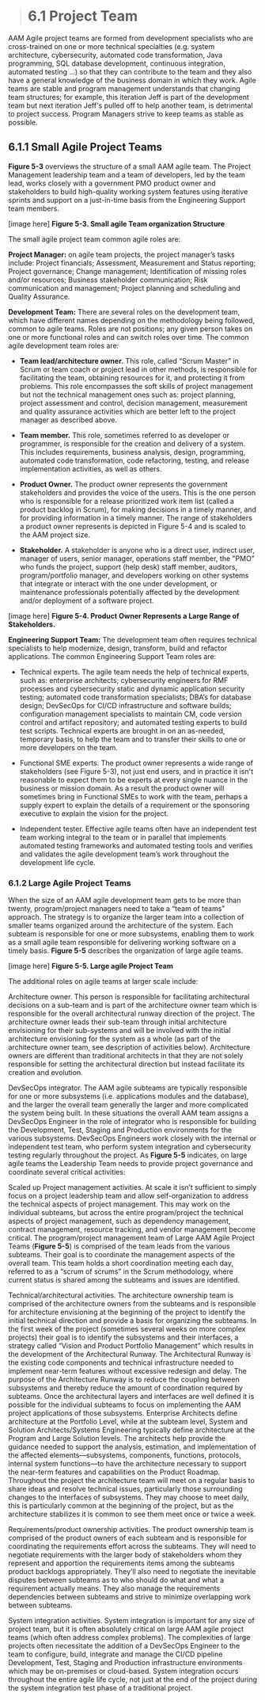 > # **6.1**  Project Team

AAM Agile project teams are formed from development specialists who are cross-trained on one or more technical specialties (e.g. system architecture, cybersecurity, automated code transformation, Java programming, SQL database development, continuous integration, automated testing ...) so that they can contribute to the team and they also have a general knowledge of the business domain in which they work. Agile teams are stable and program management understands that changing team structures; for example, this iteration Jeff is part of the development team but next iteration Jeff's pulled off to help another team, is detrimental to project success. Program Managers strive to keep teams as stable as possible.

## 6.1.1 Small Agile Project Teams

**Figure 5-3** overviews the structure of a small AAM agile team. The Project Management leadership team and a team of developers, led by the team lead, works closely with a government PMO product owner and stakeholders to build high-quality working system features using iterative sprints and support on a just-in-time basis from the Engineering Support team members.

[image here]
**Figure 5-3. Small agile Team organization Structure**

The small agile project team common agile roles are:

**Project Manager:** on agile team projects, the project manager’s tasks include: Project financials; Assessment, Measurement and Status reporting; Project governance; Change management;  Identification of missing roles and/or resources; Business stakeholder communication; Risk communication and management; Project planning and scheduling and Quality Assurance.

**Development Team:** There are several roles on the development team, which have different names depending on the methodology being followed, common to agile teams. Roles are not positions; any given person takes on one or more functional roles and can switch roles over time. The common agile development team roles are:

- **Team lead/architecture owner.** This role, called “Scrum Master” in Scrum or team coach or project lead in other methods, is responsible for facilitating the team, obtaining resources for it, and protecting it from problems. This role encompasses the soft skills of project management but not the technical management ones such as: project planning, project assessment and control, decision management, measurement and quality assurance activities which are better left to the project manager as described above.

- **Team member.** This role, sometimes referred to as developer or programmer, is responsible for the creation and delivery of a system. This includes requirements, business analysis, design, programming, automated code transformation, code refactoring, testing, and release implementation activities, as well as others.

- **Product Owner.** The product owner represents the government stakeholders and provides the voice of the users. This is the one person who is responsible for a release prioritized work item list (called a product backlog in Scrum), for making decisions in a timely manner, and for providing information in a timely manner. The range of stakeholders a product owner represents is depicted in Figure 5-4 and is scaled to the AAM project size.

- **Stakeholder.**  A stakeholder is anyone who is a direct user, indirect user, manager of users, senior manager, operations staff member, the "PMO" who funds the project, support (help desk) staff member, auditors, program/portfolio manager, and developers working on other systems that integrate or interact with the one under development, or maintenance professionals potentially affected by the development and/or deployment of a software project.

[image here]
**Figure 5-4. Product Owner Represents a Large Range of Stakeholders.**

**Engineering Support Team:**  The development team often requires technical specialists to help modernize, design, transform, build and refactor applications. The common Engineering Support Team roles are: 

- Technical experts. The agile team needs the help of technical experts, such as: enterprise architects; cybersecurity engineers for RMF processes and cybersecurity static and dynamic application security testing; automated code transformation specialists; DBA’s for database design; DevSecOps for CI/CD infrastructure and software builds; configuration management specialists to maintain CM, code version control and artifact repository; and automated testing experts to build test scripts. Technical experts are brought in on an as-needed, temporary basis, to help the team and to transfer their skills to one or more developers on the team.

- Functional SME experts. The product owner represents a wide range of stakeholders (see Figure 5-3), not just end users, and in practice it isn't reasonable to expect them to be experts at every single nuance in the business or mission domain. As a result the product owner will sometimes bring in Functional SMEs to work with the team, perhaps a supply expert to explain the details of a requirement or the sponsoring executive to explain the vision for the project.

- Independent tester. Effective agile teams often have an independent test team working integral to the team or in parallel that implements automated testing frameworks and automated testing tools and verifies and validates the agile development team’s work throughout the development life cycle.


### 6.1.2 Large Agile Project Teams

When the size of an AAM agile development team gets to be more than twenty, program/project managers need to take a “team of teams” approach. The strategy is to organize the larger team into a collection of smaller teams organized around the architecture of the system. Each subteam is responsible for one or more subsystems, enabling them to work as a small agile team responsible for delivering working software on a timely basis. **Figure 5-5** describes the organization of large agile teams.

[image here]
**Figure 5-5. Large agile Project Team**

The additional roles on agile teams at larger scale include:

Architecture owner. This person is responsible for facilitating architectural decisions on a sub-team and is part of the architecture owner team which is responsible for the overall architectural runway direction of the project. The architecture owner leads their sub-team through initial architecture envisioning for their sub-systems and will be involved with the initial architecture envisioning for the system as a whole (as part of the architecture owner team, see description of activities below). Architecture owners are different than traditional architects in that they are not solely responsible for setting the architectural direction but instead facilitate its creation and evolution.

DevSecOps integrator. The AAM agile subteams are typically responsible for one or more subsystems (i.e. applications modules and the database), and the larger the overall team generally the larger and more complicated the system being built. In these situations the overall AAM team assigns a DevSecOps Engineer in the role of integrator who is responsible for building the Development, Test, Staging and Production environments for the various subsystems. DevSecOps Engineers work closely with the internal or independent test team, who perform system integration and cybersecurity testing regularly throughout the project. As **Figure 5-5** indicates, on large agile teams the Leadership Team needs to provide project governance and coordinate several critical activities:

Scaled up Project management activities. At scale it isn’t sufficient to simply focus on a project leadership team and allow self-organization to address the technical aspects of project management. This may work on the individual subteams, but across the entire program/project the technical aspects of project management, such as dependency management, contract management, resource tracking, and vendor management become critical. The program/project management team of Large AAM Agile Project Teams (**Figure 5-5**) is comprised of the team leads from the various subteams. Their goal is to coordinate the management aspects of the overall team. This team holds a short coordination meeting each day, referred to as a “scrum of scrums” in the Scrum methodology, where current status is shared among the subteams and issues are identified.

Technical/architectural activities. The architecture ownership team is comprised of the architecture owners from the subteams and is responsible for architecture envisioning at the beginning of the project to identify the initial technical direction and provide a basis for organizing the subteams. In the first week of the project (sometimes several weeks on more complex projects) their goal is to identify the subsystems and their interfaces, a strategy called “Vision and Product Portfolio Management” which results in the development of the Architectural Runway. The Architectural Runway is the existing code components and technical infrastructure needed to implement near-term features without excessive redesign and delay. The purpose of the Architecture Runway is to reduce the coupling between subsystems and thereby reduce the amount of coordination required by subteams. Once the architectural layers and interfaces are well defined it is possible for the individual subteams to focus on implementing the AAM project applications of those subsystems. Enterprise Architects define architecture at the Portfolio Level, while at the subteam level, System and Solution Architects/Systems Engineering typically define architecture at the Program and Large Solution levels. The architects help provide the guidance needed to support the analysis, estimation, and implementation of the affected elements—subsystems, components, functions, protocols, internal system functions—to have the architecture necessary to support the near-term features and capabilities on the Product Roadmap. Throughout the project the architecture team will meet on a regular basis to share ideas and resolve technical issues, particularly those surrounding changes to the interfaces of subsystems. They may choose to meet daily, this is particularly common at the beginning of the project, but as the architecture stabilizes it is common to see them meet once or twice a week.

Requirements/product ownership activities. The product ownership team is comprised of the product owners of each subteam and is responsible for coordinating the requirements effort across the subteams. They will need to negotiate requirements with the larger body of stakeholders whom they represent and apportion the requirements items among the subteams product backlogs appropriately. They’ll also need to negotiate the inevitable disputes between subteams as to who should do what and what a requirement actually means. They also manage the requirements dependencies between subteams and strive to minimize overlapping work between subteams.

System integration activities. System integration is important for any size of project team, but it is often absolutely critical on large AAM agile project teams (which often address complex problems). The complexities of large projects often necessitate the addition of a DevSecOps Engineer to the team to configure, build, integrate and manage the CI/CD pipeline Development, Test, Staging and Production infrastructure environments which may be on-premises or cloud-based. System integration occurs throughout the entire agile life cycle, not just at the end of the project during the system integration test phase of a traditional project. 
